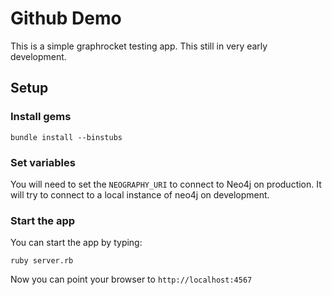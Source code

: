 # Github Demo

This is a simple graphrocket testing app. This still in very early development.

## Setup

### Install gems

    bundle install --binstubs

### Set variables

  You will need to set the `NEOGRAPHY_URI` to connect to Neo4j on production. It will try to connect to a local instance of neo4j on development.


### Start the app

  You can start the app by typing:

    ruby server.rb

  Now you can point your browser to `http://localhost:4567`
